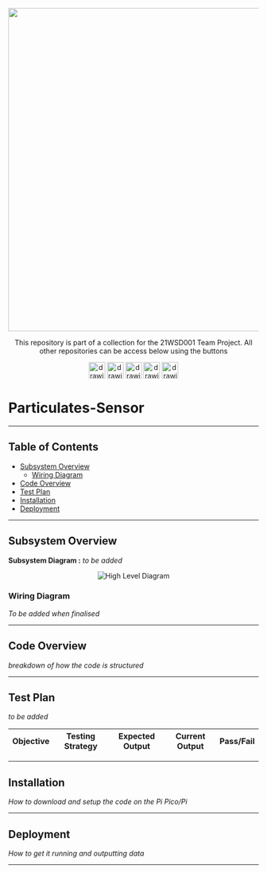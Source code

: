 <p align="center">
	<a href="https://github.com/lboroWMEME-TeamProject/CCC-ProjectDocs"><img src="https://i.imgur.com/VwT4NrJ.png" width=650></a>
	<p align="center"> This repository is part of  a collection for the 21WSD001 Team Project. 
	All other repositories can be access below using the buttons</p>
</p>

<p align="center">
	<a href="https://github.com/lboroWMEME-TeamProject/CCC-ProjectDocs"><img src="https://i.imgur.com/rBaZyub.png" alt="drawing" height = 33/></a> 
	<a href="https://github.com/lboroWMEME-TeamProject/Dashboard"><img src="https://i.imgur.com/fz7rgd9.png" alt="drawing" height = 33/></a> 
	<a href="https://github.com/lboroWMEME-TeamProject/Cloud-Server"><img src="https://i.imgur.com/bsimXcV.png" alt="drawing" height = 33/></a> 
	<a href="https://github.com/lboroWMEME-TeamProject/Drone-Firmware"><img src="https://i.imgur.com/yKFokIL.png" alt="drawing" height = 33/></a> 
	<a href="https://github.com/lboroWMEME-TeamProject/Simulated-Drone"><img src="https://i.imgur.com/WMOZbrf.png" alt="drawing" height = 33/></a>
</p>


# Particulates-Sensor

------------

## Table of Contents

- [Subsystem Overview](#Subsystem-Overview)
    - [Wiring Diagram](Wiring-Diagram)
- [Code Overview](#Code-Overview)
- [Test Plan](#Test-Plan)
- [Installation](#Installation)
- [Deployment](#Deployment)

------------

## Subsystem Overview



**Subsystem Diagram :**
*to be added*
<p align="center">
	<img src="" alt="High Level Diagram"/>
</p>



### Wiring Diagram
*To be added when finalised*

------------

## Code Overview

*breakdown of how the code is structured*

------------

## Test Plan

*to be added*

<div align="center">

|Objective|Testing Strategy|Expected Output|Current Output|Pass/Fail|
|--|--|--|--|:--:|

</div>

------------

## Installation

*How to download and setup the code on the Pi Pico/Pi*

------------

## Deployment

*How to get it running and outputting data*

------------
